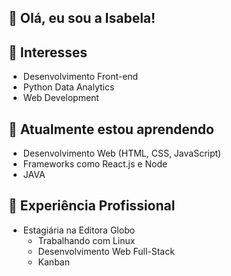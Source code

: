 ## 👋 Olá, eu sou a Isabela!

## 👀 Interesses
- Desenvolvimento Front-end 
- Python Data Analytics
- Web Development

## 🌱 Atualmente estou aprendendo
- Desenvolvimento Web (HTML, CSS, JavaScript)
- Frameworks como React.js e Node
- JAVA

## 💼 Experiência Profissional
- Estagiária na Editora Globo
  - Trabalhando com Linux
  - Desenvolvimento Web Full-Stack
  - Kanban





